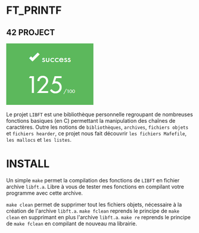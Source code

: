 # FT_PRINTF

## 42 PROJECT

![note](img/libft.png)

Le projet `LIBFT` est une bibliothèque personnelle regroupant de nombreuses fonctions basiques (en C) permettant la manipulation des chaînes de caractères.
Outre les notions de `bibliothèques`, `archives`, `fichiers objets` et `fichiers hearder`, ce projet nous fait découvrir `les fichiers Mafefile`, `les mallocs` et `les listes`. 

# INSTALL

Un simple `make` permet la compilation des fonctions de `LIBFT` en fichier archive `libft.a`.
Libre à vous de tester mes fonctions en compilant votre programme avec cette archive.

`make clean` permet de supprimer tout les fichiers objets, nécessaire à la création de l'archive `libft.a`.
`make fclean` reprends le principe de `make clean` en supprimant en plus l'archive `libft.a`.
`make re` reprends le principe de `make fclean` en compilant de nouveau ma librairie.